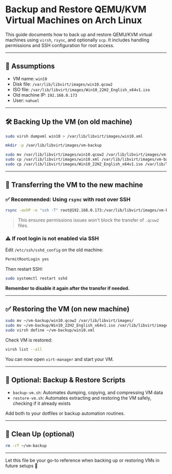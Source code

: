 # Backup and Restore QEMU/KVM Virtual Machines on Arch Linux

This guide documents how to back up and restore QEMU/KVM virtual machines using `virsh`, `rsync`, and optionally `scp`. It includes handling permissions and SSH configuration for root access.

---

## 🧠 Assumptions
- VM name: `win10`
- Disk file: `/var/lib/libvirt/images/win10.qcow2`
- ISO file: `/var/lib/libvirt/images/Win10_22H2_English_x64v1.iso`
- Old machine IP: `192.168.0.173`
- User: `nahuel`

---

## 🛠️ Backing Up the VM (on old machine)

```bash
sudo virsh dumpxml win10 > /var/lib/libvirt/images/win10.xml

mkdir -p /var/lib/libvirt/images/vm-backup

sudo mv /var/lib/libvirt/images/win10.qcow2 /var/lib/libvirt/images/vm-backup/
sudo cp /var/lib/libvirt/images/win10.xml /var/lib/libvirt/images/vm-backup/
sudo cp /var/lib/libvirt/images/Win10_22H2_English_x64v1.iso /var/lib/libvirt/images/vm-backup/
```

---

## 🛜 Transferring the VM to the new machine

### ✅ Recommended: Using `rsync` with root over SSH

```bash
rsync -avhP -e "ssh -T" root@192.168.0.173:/var/lib/libvirt/images/vm-backup/ ~/vm-backup/
```

> This ensures permissions issues won't block the transfer of `.qcow2` files.

### ⚠️ If root login is not enabled via SSH

Edit `/etc/ssh/sshd_config` on the old machine:

```bash
PermitRootLogin yes
```

Then restart SSH:

```bash
sudo systemctl restart sshd
```

**Remember to disable it again after the transfer if needed.**

---

## ✅ Restoring the VM (on new machine)

```bash
sudo mv ~/vm-backup/win10.qcow2 /var/lib/libvirt/images/
sudo mv ~/vm-backup/Win10_22H2_English_x64v1.iso /var/lib/libvirt/images/
sudo virsh define ~/vm-backup/win10.xml
```

Check VM is restored:

```bash
virsh list --all
```

You can now open `virt-manager` and start your VM.

---

## 🧩 Optional: Backup & Restore Scripts
- `backup-vm.sh`: Automates dumping, copying, and compressing VM data
- `restore-vm.sh`: Automates extracting and restoring the VM safely, checking if it already exists

Add both to your dotfiles or backup automation routines.

---

## 🧼 Clean Up (optional)

```bash
rm -rf ~/vm-backup
```

---

Let this file be your go-to reference when backing up or restoring VMs in future setups 💾

